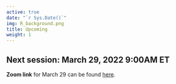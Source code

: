 ```yaml
---
active: true
date: "`r Sys.Date()`"
img: R_background.png
title: Upcoming
weight: 1
---
```


## Next session: March 29, 2022 9:00AM ET

**Zoom link** for March 29 can be found [here](https://umn.zoom.us/j/99199138062?pwd=WnRaNE42WVFCMmpjbkp1SUVvZWdnQT09).




